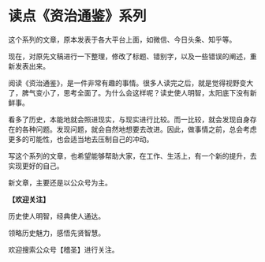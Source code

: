 # 读点《资治通鉴》系列

这个系列的文章，原本发表于各大平台上面，如微信、今日头条、知乎等。

现在，对原先文稿进行一下整理，修改了标题、错别字，以及一些错误的阐述，重新发表出来。

阅读《资治通鉴》，是一件非常有趣的事情。很多人读完之后，就是觉得视野变大了，脾气变小了，思考全面了。为什么会这样呢？读史使人明智，太阳底下没有新鲜事。

看多了历史，本能地就会照进现实，与现实进行比较。而一比较，就会发现自身存在的各种问题。发现问题，就会自然地想要去改进。因此，做事情之前，总会考虑更多的可能性，也会适当地去压制自己的冲动。

写这个系列的文章，也希望能够帮助大家，在工作、生活上，有一个新的提升，去实现更好的自己。

新文章，主要还是以公众号为主。

**【欢迎关注】**

历史使人明智，经典使人通达。

领略历史魅力，感悟先贤智慧。

欢迎搜索公众号【稽圣】进行关注。